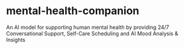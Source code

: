 # mental-health-companion
An AI model for supporting human mental health by providing 24/7 Conversational Support, Self-Care Scheduling and AI Mood Analysis &amp; Insights  
